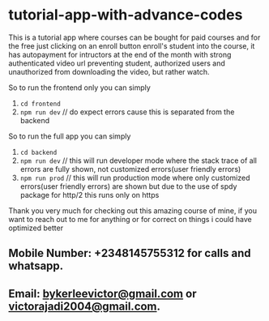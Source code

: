 # tutorial-app-with-advance-codes
This is a tutorial app where courses can be bought for paid courses and for the free just clicking on an enroll button enroll's student into the course, it has autopayment for intructors at the end of the month with strong authenticated video url preventing student, authorized users and unauthorized from downloading the video, but rather watch.

So to run the frontend only you can simply
1. `cd frontend`
2. `npm run dev` // do expect errors cause this is separated from the backend

So to run the full app you can simply
1. `cd backend`
2. `npm run dev` // this will run developer mode where the stack trace of all errors are fully shown, not customized errors(user friendly errors)
3. `npm run prod` // this will run production mode where only customized errors(user friendly errors) are shown but due to the use of spdy package for http/2 this runs only on https

Thank you very much for checking out this amazing course of mine, if you want to reach out to me for anything or for correct on things i could have optimized better 
## Mobile Number: +2348145755312 for calls and whatsapp.
## Email: bykerleevictor@gmail.com or victorajadi2004@gmail.com.
